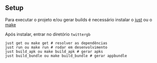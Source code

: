 ## Setup
Para executar o projeto e/ou gerar builds é necessário instalar o [just](https://github.com/casey/just) ou o [make](https://community.chocolatey.org/packages/make)

Após instalar, entrar no diretório `twittergb`

```pwsh
just get ou make get # resolver as dependências
just run ou make run # rodar em desenvolvimento
just build_apk ou make build_apk # gerar apks
just build_bundle ou make build_bundle # gerar appbundle
```